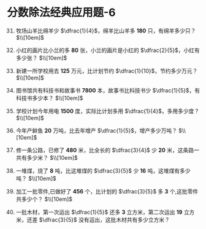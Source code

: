# 分数除法经典应用题-6

31. 牧场山羊比绵羊少 $\dfrac{1}{4}$，绵羊比山羊多 **180** 只，有绵羊多少只？
$\\[10em]$

32. 小红的画片比小兰的多 **80** 张，小兰的画片是小红的 $\dfrac{2}{5}$，小红有多少张？
$\\[10em]$

33. 新建一所学校用去 **125** 万元，比计划节约 $\dfrac{1}{10}$，节约多少万元？
$\\[10em]$

34. 图书馆共有科技书和故事书 **7800** 本，故事书比科技书少 $\dfrac{1}{5}$，有科技书多少本？
$\\[10em]$

35. 学校计划今年用电 **1500** 度，实际比计划多用 $\dfrac{1}{4}$，多用多少度？
$\\[10em]$

36. 今年产鲜鱼 **20** 万吨，比去年增产 $\dfrac{1}{5}$，增产多少万吨？
$\\[10em]$

37. 修一条公路，已修了 **480** 米，比全长的 $\dfrac{3}{4}$ 少 **20** 米，这条路一共有多少米？
$\\[10em]$

38. 一堆煤，烧了 **8** 吨，比这堆煤的 $\dfrac{3}{5}$ 少 **16** 吨，这堆煤有多少吨？
$\\[10em]$

39. 加工一批零件,已做好了 **456** 个，比计划的 $\dfrac{3}{5}$ 多 **3** 个,这批零件共多少个？
$\\[10em]$

40. 一批木材，第一次运出 $\dfrac{1}{5}$ 还多 **3** 立方米，第二次运出 **19** 立方米，还差 $\dfrac{3}{5}$ 没有运出，这批木材共有多少立方米？
